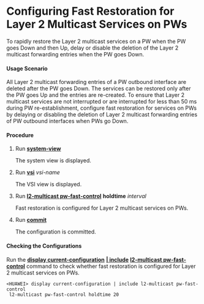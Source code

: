 Configuring Fast Restoration for Layer 2 Multicast Services on PWs
==================================================================

To rapidly restore the Layer 2 multicast services on a PW when the PW goes Down and then Up, delay or disable the deletion of the Layer 2 multicast forwarding entries when the PW goes Down.

#### Usage Scenario

All Layer 2 multicast forwarding entries of a PW outbound interface are deleted after the PW goes Down. The services can be restored only after the PW goes Up and the entries are re-created. To ensure that Layer 2 multicast services are not interrupted or are interrupted for less than 50 ms during PW re-establishment, configure fast restoration for services on PWs by delaying or disabling the deletion of Layer 2 multicast forwarding entries of PW outbound interfaces when PWs go Down.


#### Procedure

1. Run [**system-view**](cmdqueryname=system-view)
   
   
   
   The system view is displayed.
2. Run [**vsi**](cmdqueryname=vsi) *vsi-name*
   
   
   
   The VSI view is displayed.
3. Run [**l2-multicast pw-fast-control**](cmdqueryname=l2-multicast+pw-fast-control) **holdtime** *interval*
   
   
   
   Fast restoration is configured for Layer 2 multicast services on PWs.
4. Run [**commit**](cmdqueryname=commit)
   
   
   
   The configuration is committed.

#### Checking the Configurations

Run the [**display current-configuration**](cmdqueryname=display+current-configuration) [**| include**](cmdqueryname=%7C+include)  [**l2-multicast pw-fast-control**](cmdqueryname=l2-multicast+pw-fast-control) command to check whether fast restoration is configured for Layer 2 multicast services on PWs.

```
<HUAWEI> display current-configuration | include l2-multicast pw-fast-control
 l2-multicast pw-fast-control holdtime 20
```